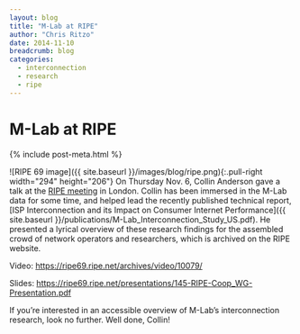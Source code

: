 ```yaml
---
layout: blog
title: "M-Lab at RIPE"
author: "Chris Ritzo"
date: 2014-11-10
breadcrumb: blog
categories:
  - interconnection
  - research
  - ripe
---
```


# M-Lab at RIPE
{% include post-meta.html %}

![RIPE 69 image]({{ site.baseurl }}/images/blog/ripe.png){:.pull-right width="294" height="206"}
On Thursday Nov. 6, Collin Anderson gave a talk at the [RIPE meeting](http://www.ripe.net/ripe/meetings/ripe-meetings) in London. Collin has been immersed in the M-Lab data for some time, and helped lead the recently published technical report, [ISP Interconnection and its Impact on Consumer Internet Performance]({{ site.baseurl }}/publications/M-Lab_Interconnection_Study_US.pdf). He presented a lyrical overview of these research findings for the assembled crowd of network operators and researchers, which is archived on the RIPE website.

<!--more-->

Video: <https://ripe69.ripe.net/archives/video/10079/>

Slides: <https://ripe69.ripe.net/presentations/145-RIPE-Coop_WG-Presentation.pdf>

If you’re interested in an accessible overview of M-Lab’s interconnection research, look no further. Well done, Collin!
